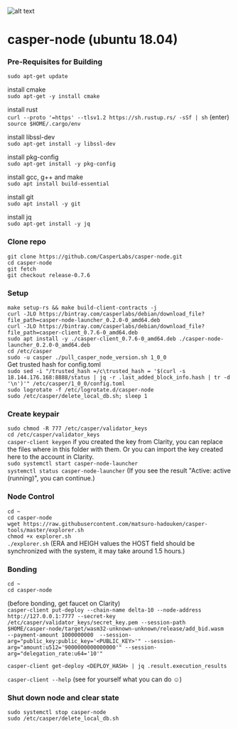 ![alt text](https://github.com/CasperLabs/casper-node/raw/master/images/CasperLabs_Logo_Horizontal_RGB.png)

# casper-node (ubuntu 18.04)
### Pre-Requisites for Building  
`sudo apt-get update`  

install cmake  
`sudo apt-get -y install cmake`  

install rust  
`curl --proto '=https' --tlsv1.2 https://sh.rustup.rs/ -sSf | sh` (enter)  
`source $HOME/.cargo/env`  
   
install libssl-dev  
`sudo apt-get install -y libssl-dev`  
   
install pkg-config  
`sudo apt-get install -y pkg-config`  
   
install gcc, g++ and make  
`sudo apt install build-essential`  

install git  
`sudo apt install -y git`  

install jq  
`sudo apt-get install -y jq`  
   
### Clone repo  
`git clone https://github.com/CasperLabs/casper-node.git`  
`cd casper-node`  
`git fetch`  
`git checkout release-0.7.6`  
   
### Setup
`make setup-rs && make build-client-contracts -j`  
`curl -JLO https://bintray.com/casperlabs/debian/download_file?file_path=casper-node-launcher_0.2.0-0_amd64.deb`  
`curl -JLO https://bintray.com/casperlabs/debian/download_file?file_path=casper-client_0.7.6-0_amd64.deb`  
`sudo apt install -y ./casper-client_0.7.6-0_amd64.deb ./casper-node-launcher_0.2.0-0_amd64.deb`  
`cd /etc/casper`  
`sudo -u casper ./pull_casper_node_version.sh 1_0_0`  
Get trusted hash for config.toml  
`sudo sed -i "/trusted_hash =/c\trusted_hash = '$(curl -s 18.144.176.168:8888/status | jq -r .last_added_block_info.hash | tr -d '\n')'" /etc/casper/1_0_0/config.toml`  
`sudo logrotate -f /etc/logrotate.d/casper-node`  
`sudo /etc/casper/delete_local_db.sh; sleep 1`  

### Create keypair  
`sudo chmod -R 777 /etc/casper/validator_keys`  
`cd /etc/casper/validator_keys`  
`casper-client keygen`  if you created the key from Clarity, you can replace the files where in this folder with them. Or you can import the key created here to the account in Clarity.  
`sudo systemctl start casper-node-launcher`  
`systemctl status casper-node-launcher` (If you see the result "Active: active (running)", you can continue.)  

### Node Control
`cd ~`  
`cd casper-node`  
`wget https://raw.githubusercontent.com/matsuro-hadouken/casper-tools/master/explorer.sh`  
`chmod +x explorer.sh`  
`./explorer.sh` (ERA and HEIGH values the HOST field should be synchronized with the system, it may take around 1.5 hours.)  

### Bonding  
`cd ~`  
`cd casper-node`  

(before bonding, get faucet on Clarity)  
`casper-client put-deploy --chain-name delta-10 --node-address http://127.0.0.1:7777 --secret-key /etc/casper/validator_keys/secret_key.pem --session-path  $HOME/casper-node/target/wasm32-unknown-unknown/release/add_bid.wasm  --payment-amount 1000000000  --session-arg="public_key:public_key='<PUBLIC_KEY>'" --session-arg="amount:u512='9000000000000000'" --session-arg="delegation_rate:u64='10'"`  

`casper-client get-deploy <DEPLOY_HASH> | jq .result.execution_results`  

`casper-client --help` (see for yourself what you can do ☺)  

### Shut down node and clear state  
`sudo systemctl stop casper-node`  
`sudo /etc/casper/delete_local_db.sh`
